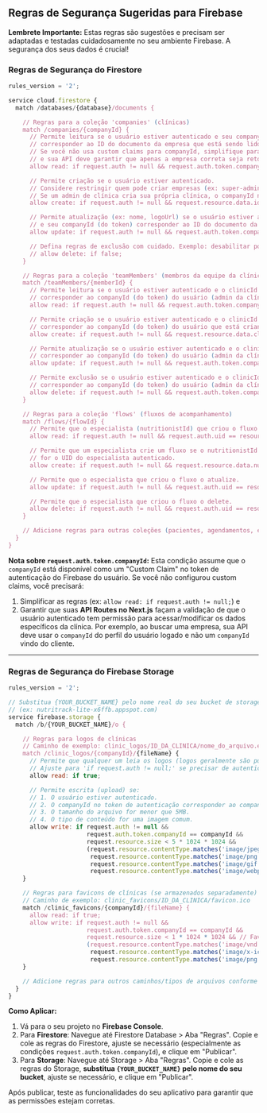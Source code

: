 
## Regras de Segurança Sugeridas para Firebase

**Lembrete Importante:** Estas regras são sugestões e precisam ser adaptadas e testadas cuidadosamente no seu ambiente Firebase. A segurança dos seus dados é crucial!

### Regras de Segurança do Firestore

```javascript
rules_version = '2';

service cloud.firestore {
  match /databases/{database}/documents {

    // Regras para a coleção 'companies' (clínicas)
    match /companies/{companyId} {
      // Permite leitura se o usuário estiver autenticado e seu companyId (do token)
      // corresponder ao ID do documento da empresa que está sendo lido.
      // Se você não usa custom claims para companyId, simplifique para: if request.auth != null;
      // e sua API deve garantir que apenas a empresa correta seja retornada.
      allow read: if request.auth != null && request.auth.token.companyId == companyId;

      // Permite criação se o usuário estiver autenticado.
      // Considere restringir quem pode criar empresas (ex: super-admin).
      // Se um admin de clínica cria sua própria clínica, o companyId no token deve corresponder.
      allow create: if request.auth != null && request.resource.data.id == request.auth.token.companyId;

      // Permite atualização (ex: nome, logoUrl) se o usuário estiver autenticado
      // e seu companyId (do token) corresponder ao ID do documento da empresa.
      allow update: if request.auth != null && request.auth.token.companyId == companyId;

      // Defina regras de exclusão com cuidado. Exemplo: desabilitar por enquanto.
      // allow delete: if false;
    }

    // Regras para a coleção 'teamMembers' (membros da equipe da clínica)
    match /teamMembers/{memberId} {
      // Permite leitura se o usuário estiver autenticado e o clinicId do membro
      // corresponder ao companyId (do token) do usuário (admin da clínica).
      allow read: if request.auth != null && request.auth.token.companyId == resource.data.clinicId;

      // Permite criação se o usuário estiver autenticado e o clinicId do novo membro
      // corresponder ao companyId (do token) do usuário que está criando.
      allow create: if request.auth != null && request.resource.data.clinicId == request.auth.token.companyId;

      // Permite atualização se o usuário estiver autenticado e o clinicId do membro
      // corresponder ao companyId (do token) do usuário (admin da clínica).
      allow update: if request.auth != null && request.auth.token.companyId == resource.data.clinicId;

      // Permite exclusão se o usuário estiver autenticado e o clinicId do membro
      // corresponder ao companyId (do token) do usuário (admin da clínica).
      allow delete: if request.auth != null && request.auth.token.companyId == resource.data.clinicId;
    }

    // Regras para a coleção 'flows' (fluxos de acompanhamento)
    match /flows/{flowId} {
      // Permite que o especialista (nutritionistId) que criou o fluxo o leia.
      allow read: if request.auth != null && request.auth.uid == resource.data.nutritionistId;

      // Permite que um especialista crie um fluxo se o nutritionistId do novo fluxo
      // for o UID do especialista autenticado.
      allow create: if request.auth != null && request.resource.data.nutritionistId == request.auth.uid;

      // Permite que o especialista que criou o fluxo o atualize.
      allow update: if request.auth != null && request.auth.uid == resource.data.nutritionistId;

      // Permite que o especialista que criou o fluxo o delete.
      allow delete: if request.auth != null && request.auth.uid == resource.data.nutritionistId;
    }

    // Adicione regras para outras coleções (pacientes, agendamentos, etc.) aqui.
  }
}
```

**Nota sobre `request.auth.token.companyId`:**
Esta condição assume que o `companyId` está disponível como um "Custom Claim" no token de autenticação do Firebase do usuário. Se você não configurou custom claims, você precisará:
1.  Simplificar as regras (ex: `allow read: if request.auth != null;`) e
2.  Garantir que suas **API Routes no Next.js** façam a validação de que o usuário autenticado tem permissão para acessar/modificar os dados específicos da clínica. Por exemplo, ao buscar uma empresa, sua API deve usar o `companyId` do perfil do usuário logado e não um `companyId` vindo do cliente.

---

### Regras de Segurança do Firebase Storage

```javascript
rules_version = '2';

// Substitua {YOUR_BUCKET_NAME} pelo nome real do seu bucket de storage
// (ex: nutritrack-lite-x6ffb.appspot.com)
service firebase.storage {
  match /b/{YOUR_BUCKET_NAME}/o {

    // Regras para logos de clínicas
    // Caminho de exemplo: clinic_logos/ID_DA_CLINICA/nome_do_arquivo.ext
    match /clinic_logos/{companyId}/{fileName} {
      // Permite que qualquer um leia os logos (logos geralmente são públicos).
      // Ajuste para 'if request.auth != null;' se precisar de autenticação para ler.
      allow read: if true;

      // Permite escrita (upload) se:
      // 1. O usuário estiver autenticado.
      // 2. O companyId no token de autenticação corresponder ao companyId no caminho do arquivo.
      // 3. O tamanho do arquivo for menor que 5MB.
      // 4. O tipo de conteúdo for uma imagem comum.
      allow write: if request.auth != null &&
                      request.auth.token.companyId == companyId &&
                      request.resource.size < 5 * 1024 * 1024 &&
                      (request.resource.contentType.matches('image/jpeg') ||
                       request.resource.contentType.matches('image/png') ||
                       request.resource.contentType.matches('image/gif') ||
                       request.resource.contentType.matches('image/webp'));
    }

    // Regras para favicons de clínicas (se armazenados separadamente)
    // Caminho de exemplo: clinic_favicons/ID_DA_CLINICA/favicon.ico
    match /clinic_favicons/{companyId}/{fileName} {
      allow read: if true;
      allow write: if request.auth != null &&
                      request.auth.token.companyId == companyId &&
                      request.resource.size < 1 * 1024 * 1024 && // Favicons são menores
                      (request.resource.contentType.matches('image/vnd.microsoft.icon') ||
                       request.resource.contentType.matches('image/x-icon') ||
                       request.resource.contentType.matches('image/png'));
    }

    // Adicione regras para outros caminhos/tipos de arquivos conforme necessário.
  }
}
```

**Como Aplicar:**
1.  Vá para o seu projeto no **Firebase Console**.
2.  Para **Firestore**: Navegue até Firestore Database > Aba "Regras". Copie e cole as regras do Firestore, ajuste se necessário (especialmente as condições `request.auth.token.companyId`), e clique em "Publicar".
3.  Para **Storage**: Navegue até Storage > Aba "Regras". Copie e cole as regras do Storage, **substitua `{YOUR_BUCKET_NAME}` pelo nome do seu bucket**, ajuste se necessário, e clique em "Publicar".

Após publicar, teste as funcionalidades do seu aplicativo para garantir que as permissões estejam corretas.
    